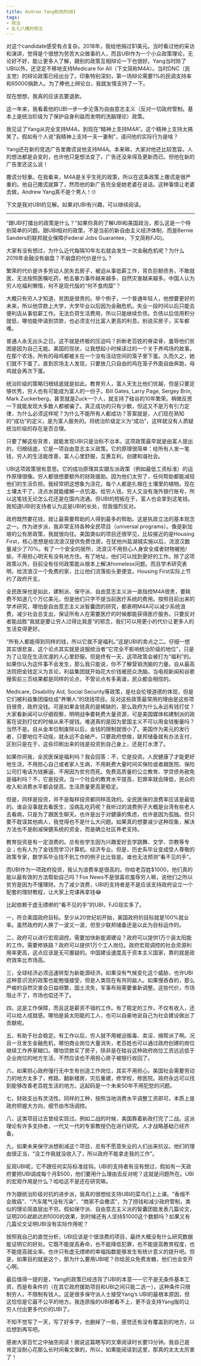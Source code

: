 ```yaml
---
title: Andrew Yang和他的UBI
tags:
- 政治
- 乱七八糟的想法
---
```


对这个candidate感受有点复杂。2018年，我给他捐过$1美元。当时看过他的采访和演讲，觉得是个很想为劳苦大众做事的人，而且UBI作为一个小众政策理论，无论好不好，能让更多人了解，跟别的政策互相辩论一下也很好。Yang当时除了UBI以外，还坚定不移地支持Medicare for All（下文简称M4A）。当时DNC（民主党）的辩论政策已经出台了。印象特别深刻，第一场辩论需要1%的民调支持率和65000捐款人。为了捧他上辨论台，我就友情支持了一下。

现在想想，我真的应该去要退款。

这一年来，我看着他的UBI一步一步沦落为自由意志主义（反对一切政府管制。基本上是统治阶级为了保护自身利益而发明的洗脑理论）政策。

我见证了Yang从完全支持M4A，到现在“精神上支持M4A”。这个精神上支持太搞笑了。假如有个人说“我精神上支持一夫一妻制”，请问他的实际行为是啥？

Yang还在新的竞选广告里撒谎说他支持M4A。本来嘛，大家对他还比较宽容。人的想法都是会变的，也许他只是想法变了，广告还没来得及更新而已。但他在新的广告里还这么说！

撒谎分轻重。在我看来，M4A是关乎生死的政策，所以在这条政策上撒谎是很严重的。他自己撒谎就算了，然而他的新广告完全是她老婆在说话。这种事情让老婆去做，Andrew Yang真不是个男人！🙄

下文是我对UBI的见解。如果对UBI有兴趣，可以继续阅读。
<!--more-->

------

“跟UBI打擂台的政策是什么？”如果你真的了解UBI和美国政治，那么这是一个特别简单的问题。跟UBI相对的政策，不是当前的新自由主义经济体制，而是Bernie Sanders的联邦就业保障(Federal Jobs Guarantee，下文简称FJG)。

大家有没有想过，为什么近代每隔10年左右就会发生一次金融危机呢？为什么2019年金融没有崩盘？不崩盘的代价是什么？

繁荣的代价是许多劳动人民失去房子，被迫从事低薪工作，背负巨额债务，不敢就医，无法按照医嘱吃药，枪击暴力事件越来越多，自然灾害越来越多。中国人认为穷人吃福利懒惰，何不是现代版的“何不食肉糜”？

大概只有穷人才知道，贫困是很贵的。举个例子，一个普通年轻人，他想要更好的未来，所以他贷款上大学，大学毕业以后因为金融危机，失业一段时间以后只能去便利店从事低薪工作。无法负荷生活费用，所以只能继续负债。负债以后信用积分就低，哪怕能申请到贷款，也必须支付比富人更高的利息。别说买房子，买车都难。

普通人永无出头之日。这不就是终极的压迫吗？折断老百姓的脊梁骨，羞辱他们贫困是因为自己无能。美国的现状，让我想起小时候读过的一个关于养鸡场的故事。在那个农场，所有的母鸡都被关在一个没有活动空间的笼子里下蛋。久而久之，她们就不下蛋了。直到农场主人发现，只要放几只自由的鸡在笼子外面自由奔跑，母鸡就会再次下蛋。

统治阶级的策略归根结底就是如此。教育穷人，富人天生比他们优越，但是只要足够优秀，穷人也有可能成为富人的一份子。Bill Gates, Larry Page, Sergey Brin, Mark Zuckerberg，甚至就是Zuck一个人，就支持了硅谷的10年繁荣。稍微反思一下就能发现大多数人都被骗了。真正成功的只有少数，但这又不是万有引力定律，为什么必须这样呢？为什么不能所有人都成功？答案就是，人们现在熟知的“成功”的定义，是为富人服务的。将统治阶级定义为“成功”，这样就没有人质疑统治阶级的存在是否合理。

只要了解这些背景，就能发现UBI只是治标不治本。这项政策最早就是由富人提出的，归根结底，它是一项自由意志主义政策。它的原理很简单：给所有人发一笔钱，穷人的生活能改善，富人心里舒服，互惠互利，创建和谐社会。

UBI这项政策很有意思。它的成功原理其实跟左派政策（例如最低工资标准）的运作原理很像。穷人都很想要额外的财政援助。因为他们太穷了，任何帮助都能减轻他们的生活负担。我经常把这想象为浇花，每个人都是扎根在土壤里的植物。现在土壤太干了，浇点水就能缓解一点饥渴。给穷人钱，穷人又没有海外银行账号，所以这笔钱无论怎么花还是在国内流通。但UBI的短板在于，富人也会拿到这笔钱。我知道UBI的支持者认为这是UBI的长处，但我强烈反对。

政府既然要花钱，就让最需要帮助的人得到最多的帮助。这是执政立法的基本观念之一。作为进步派，我非常支持各种全民项目（universal programs）。像是新加坡的公有房政策，我就很向往。美国类似的项目还很罕见，比较接近的是Housing First，核心思想是给流浪汉提供免费住房。在犹他州盐湖城实施以后，流浪汉数量减少了70%。有了一个安全的居所，流浪汉不用担心人身安全或者财物被抢/偷，不用担心明天有没有地方住。有了地址，他们可以找到更好的工作。除了这项政策以外，目前没有任何政策能从根本上解决homeless问题。而且学术研究表明，给流浪汉一个免费的家，比让他们流落街头更便宜。Housing First实际上节约了政府开支。

全民医保也是如此，建制派、保守派、自由意志主义派一直指控M4A很贵，要耗费不知道几个万亿美元，但是他们只字不提当前医疗系统的费用。按照目前出来的学术研究，哪怕是自由意志主义派智囊团的研究，都表明M4A可以减少系统浪费，减少社会总支出，保证所有人在需要医疗的时候都能获得医疗服务。只要反对者能战胜“我就是要让穷人过得比我差”的邪念，我们可以用更小的代价让更多人的生活变得更好。

“所有人都能得到同样的钱，所以它就不是福利。”这是UBI的卖点之二。仔细一想其实很悲哀，这个论点其实就是说服统治者“它完全不影响统治阶级的地位”，只是为了让现在生活优渥的人心里舒服。但是终有一天，这项政策会被打为“福利”的。如果你认为这件事不会发生，那么我只能说，你不了解营销洗脑的力量。自从最高法院把金钱定义为言论，利益集团就开始花大价钱被民众洗脑。当电视新闻和谷歌搜索前三页结果都是同样的论点，不管论点有多离谱，民众都会相信的。

Medicare, Disability Aid, Social Security等政策，是社会伦理道德的体现，但是它们被利益集团描绘成“养懒人”的烧钱项目。反对这些政策最常用的理由是这些项目很贵，政府没钱。可是如果金钱真的是稀缺的，那么政府为什么永远有钱打仗？大家看新闻可以仔细观察，明明战争要耗费大量资源，可是美国媒体和建制派的政客在说到打仗的时候从来不提钱。难道真的是因为爱国主义不可以用金钱衡量吗？当然不是。自从金本位制废除以后，金钱的限制就很小了。美国作为美元的发行者，只要地位不动摇，就永远不会破产。只要政府想做，联邦储备就有办法支付，区别只是在于，这些印刷出来的钱是投资到自己身上，还是打水漂了。

如果你问我，全民医保是福利吗？我会回答：不，它是投资。人民健康了才能更好地生活，不用担心自己或者家人生病，不用耗费大量时间买保险或者跟医院、保险公司打电话为钱撕逼，不用因为贫穷而死。免费高质量的公立教育、学贷债务赦免是福利吗？不，它是投资。当一个社会的教育水平提高，犯罪率就会降低，民众的收入和消费水平都会提高，生活质量更高更稳定。

但是，同样是投资，并不是每样投资都同样高效的。全民医保的浪费率应该是最低的。谁会没事就去看医生，没病乱吃药呢？我听过的浪费例子大概是台湾有些老人去看病，只是为了跟医生聊天。也许是出于对健康的焦虑，也许是因为孤独。但只要不耽误其他病人，我觉得也不是什么大问题。如果真的想要减少这种现象，解决方法也不是削减保健系统的资金，而是确立社区养老支持。

教育投资是有一定浪费的。总有些学生因为兴趣爱好去学跳舞、文学、宗教等专业；也有人为了金钱而学习计算机、经济专业。但是，历史系毕业变成受人尊敬的政策专家，数学系毕业找不到工作的例子比比皆是。谁也无法预测“看不见的手”。

而UBI作为一项政府投资，我认为浪费率是很高的。你给老百姓$1000，他们真的能以最有效的方法帮助自己吗？Fox News不是很喜欢羞辱穷人嘛，说他们之所以贫穷是因为不懂理财。为了减少浪费，UBI的支持者是不是应该支持政府设立一个配套的理财教程，让大家上完课再拿钱😂

比起依赖于虚无缥缈的“看不见的手”的UBI，FJG现实多了。

一，符合美国政府目标。至少从20世纪初开始，美国政府的目标就是100%就业率。虽然政府的人换了一波又一波，但至少联邦储备还是以此为目标运作的。

二，政府可以进行宏观调控。需要加快新能源建设？政府可以提供1万个装太阳能的工作。需要修铁路？政府可以提供1万个工人岗位。政府宏观调控的社会资源利用率更高，这点应该是无可置疑的。中国建设速度高于资本主义国家，靠的就是政府效率比市场高。

三，全球经济必须迅速转型为新能源经济。如果没有气候变化这个威胁，也许UBI这种意识流的政策也能勉强接受，但是人类现在有共同敌人。如果慢吞吞的，那么严峻的自然灾害会日益频繁，国土流失，军事布局需要重新调整。这些代价，市场阻止不了，市场也偿还不了。

四，这是工作保障，而且这是薪资不错的工作。有了稳定的工作，不仅有收入，还可以给人成就感。哪怕是装太阳能的工人，也可以自豪地说自己为社会建设做出了贡献呢。

五，有助于社会稳定。有工作以后，穷人就不用被迫贩毒、卖淫、搞帮派了啊。况且一旦发生金融危机，哪怕商业岗位大量消失，老百姓也可以通过政府创建的岗位继续工作养家糊口。哪怕贷款买了房子，除非是在硅谷这种政府岗位工资远远低于企业岗位的地方生活，不然应该也不用担心房子被银行收回了。

六，如果担心政府强行无中生有创造工作岗位，其实不用担心。美国社会需要劳动力的地方太多了，修路，翻新楼房，灾后重建，修学校，修医院。政府永远可以找到能够改善老百姓生活的地方。这起码是一个未来50年不用犯愁的问题。

七，财政支出有灵活性。同样的工种，按照当地消费水平调整工资即可。本质上是政府把握大方向，细节由市场调控。

八，这类项目过去曾经实现过。例如二战的时候，美国靠着新政打完了二战。这派理论有许多支持者，一代又一代的专家教授仍在进行研究。人才战略基础已经齐备。

九，如果未来保守派想削减这个项目，总有不愿意失业的人们出来抗议。他们的理由很正当，“没工作我就没收入了，所以政府不能拿走我的工作”。

反观UBI呢，它不跟任何实际标准挂钩。UBI的支持者有没有想过，假如有一天政府要把UBI调成每个月$500，他们要用什么理由去反对呢？这就是问题所在。UBI的宏观作用是什么？哈哈这不是还在研究嘛。

作为跟统治阶级对抗的进步派，我真的很想给支持UBI的菜鸟们上上课。“香烟不会致癌”、“汽车尾气没有污染”、“商家不会撒谎”，为了捞钱和减少政府管制，类似的理论简直层出不穷。假如保守派、自由意志主义派的智囊团能发表几篇论文，证明$200就能达到$1000的效果，到时候还有人坚持$1000这个数额吗？如果又有几篇论文证明UBI没有实际作用呢？

按照我自己的直觉分析，UBI应该是个很浪费的项目，最终大概没有什么研究数据能证明它的好处。它既不能提高寿命，也不能降低犯罪，也不能提高教育程度，也不能提高就业率。也许只有虚无缥缈的幸福指数能够发生有统计意义的提升吧。但是，如果目的就是这个，那为什么要用UBI呢？你给民众免费发糖，他们也会变开心啊。

最后值得一提的是，Yang的政策已经违背了UBI的本意——它不是无条件基本工资，而是有条件的（在其它政府援助项目和UBI之间只能二选一）。这种条件只限制穷人，不限制有钱人。这是很多保守派人士接受Yang’s UBI的最根本原因，但这恰恰是它最不公平的地方。我连原版的UBI都看不上，更不会支持Yang版的让穷人付出更多代价的UBI了。

不知不觉写了一天，写了好多字，也删掉了一些，感觉还有没有覆盖到的地方，以后想到再写吧。

感谢大家百忙之中抽空阅读！据说这篇瞎写的文章阅读时长要13分钟。我自己是肯定没耐心花那么长时间看文章的，所以，如果能阅读到这里，那真的太太太厉害了！